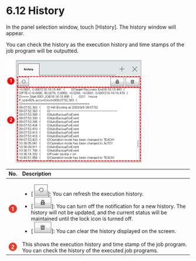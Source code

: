 # 6.12 History

In the panel selection window, touch \[History\]. The history window will appear. 

You can check the history as the execution history and time stamps of the job program will be outputted.



![Figure 43 History](../.gitbook/assets/image%20%28409%29.png)

<table>
  <thead>
    <tr>
      <th style="text-align:left">No.</th>
      <th style="text-align:left">Description</th>
    </tr>
  </thead>
  <tbody>
    <tr>
      <td style="text-align:left">
        <img src="../.gitbook/assets/c1.png" alt/>
      </td>
      <td style="text-align:left">
        <ul>
          <li>[
            <img src="../.gitbook/assets/bt-refresh.png" alt/>]: You can refresh the execution history.</li>
          <li>[
            <img src="../.gitbook/assets/bt-lock.png" alt/>]: You can turn off the notification for a new history. The history will
            not be updated, and the current status will be maintained until the lock
            icon is turned off.</li>
          <li>[
            <img src="../.gitbook/assets/bt-trash.png" alt/>]: You can clear the history displayed on the screen.</li>
        </ul>
      </td>
    </tr>
    <tr>
      <td style="text-align:left">
        <img src="../.gitbook/assets/c2.png" alt/>
      </td>
      <td style="text-align:left">This shows the execution history and time stamp of the job program. You
        can check the history of the executed job programs.</td>
    </tr>
  </tbody>
</table>

